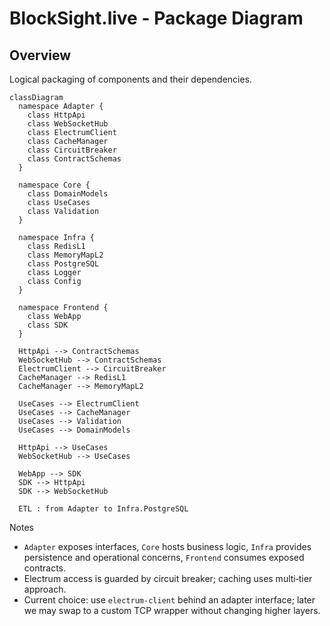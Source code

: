 # BlockSight.live - Package Diagram

## Overview
Logical packaging of components and their dependencies.

```mermaid
classDiagram
  namespace Adapter {
    class HttpApi
    class WebSocketHub
    class ElectrumClient
    class CacheManager
    class CircuitBreaker
    class ContractSchemas
  }

  namespace Core {
    class DomainModels
    class UseCases
    class Validation
  }

  namespace Infra {
    class RedisL1
    class MemoryMapL2
    class PostgreSQL
    class Logger
    class Config
  }

  namespace Frontend {
    class WebApp
    class SDK
  }

  HttpApi --> ContractSchemas
  WebSocketHub --> ContractSchemas
  ElectrumClient --> CircuitBreaker
  CacheManager --> RedisL1
  CacheManager --> MemoryMapL2

  UseCases --> ElectrumClient
  UseCases --> CacheManager
  UseCases --> Validation
  UseCases --> DomainModels

  HttpApi --> UseCases
  WebSocketHub --> UseCases

  WebApp --> SDK
  SDK --> HttpApi
  SDK --> WebSocketHub

  ETL : from Adapter to Infra.PostgreSQL
```

Notes
- `Adapter` exposes interfaces, `Core` hosts business logic, `Infra` provides persistence and operational concerns, `Frontend` consumes exposed contracts.
- Electrum access is guarded by circuit breaker; caching uses multi‑tier approach.
- Current choice: use `electrum-client` behind an adapter interface; later we may swap to a custom TCP wrapper without changing higher layers.
